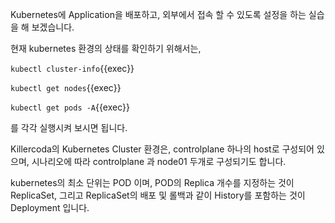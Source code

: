 Kubernetes에 Application을 배포하고, 외부에서 접속 할 수 있도록 설정을 하는 실습을 해 보겠습니다.

현재 kubernetes 환경의 상태를 확인하기 위해서는,

`kubectl cluster-info`{{exec}}

`kubectl get nodes`{{exec}}

`kubectl get pods -A`{{exec}}

를 각각 실행시켜 보시면 됩니다.

Killercoda의 Kubernetes Cluster 환경은, controlplane 하나의 host로 구성되어 있으며, 시나리오에 따라 controlplane 과 node01 두개로 구성되기도 합니다.

kubernetes의 최소 단위는 POD 이며, POD의 Replica 개수를 지정하는 것이 ReplicaSet, 그리고 ReplicaSet의 배포 및 롤백과 같이 History를 포함하는 것이 Deployment 입니다.
